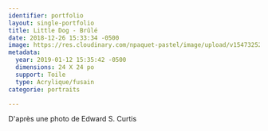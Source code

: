 ```yaml
---
identifier: portfolio
layout: single-portfolio
title: Little Dog - Brûlé
date: 2018-12-26 15:33:34 -0500
image: https://res.cloudinary.com/npaquet-pastel/image/upload/v1547325285/49419783_2234184756850759_7496507408169041920_n.jpg
metadata:
  year: 2019-01-12 15:35:42 -0500
  dimensions: 24 X 24 po
  support: Toile
  type: Acrylique/fusain
categorie: portraits

---
```

D'après une photo de Edward S. Curtis